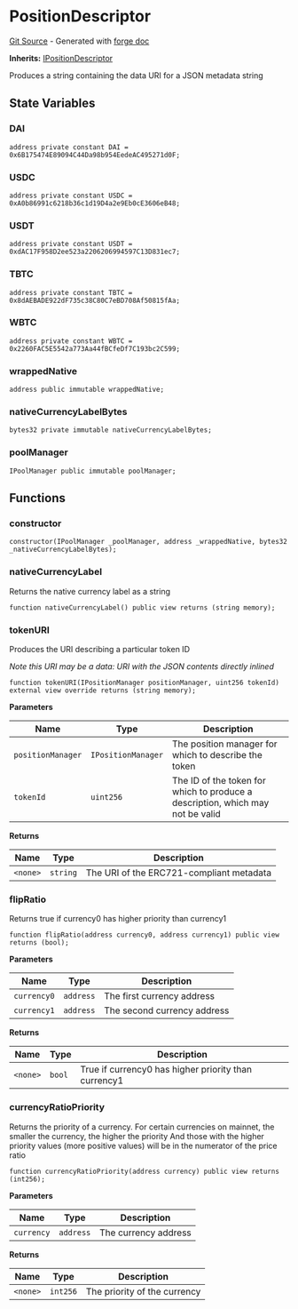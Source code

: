 # PositionDescriptor
[Git Source](https://github.com/uniswap/v4-periphery/blob/cf451c4f55f36ea64c2007d331e3a3574225fc8b/src/PositionDescriptor.sol) - Generated with [forge doc](https://book.getfoundry.sh/reference/forge/forge-doc)

**Inherits:**
[IPositionDescriptor](contracts/v4/reference/periphery/interfaces/IPositionDescriptor.md)

Produces a string containing the data URI for a JSON metadata string


## State Variables
### DAI

```solidity
address private constant DAI = 0x6B175474E89094C44Da98b954EedeAC495271d0F;
```


### USDC

```solidity
address private constant USDC = 0xA0b86991c6218b36c1d19D4a2e9Eb0cE3606eB48;
```


### USDT

```solidity
address private constant USDT = 0xdAC17F958D2ee523a2206206994597C13D831ec7;
```


### TBTC

```solidity
address private constant TBTC = 0x8dAEBADE922dF735c38C80C7eBD708Af50815fAa;
```


### WBTC

```solidity
address private constant WBTC = 0x2260FAC5E5542a773Aa44fBCfeDf7C193bc2C599;
```


### wrappedNative

```solidity
address public immutable wrappedNative;
```


### nativeCurrencyLabelBytes

```solidity
bytes32 private immutable nativeCurrencyLabelBytes;
```


### poolManager

```solidity
IPoolManager public immutable poolManager;
```


## Functions
### constructor


```solidity
constructor(IPoolManager _poolManager, address _wrappedNative, bytes32 _nativeCurrencyLabelBytes);
```

### nativeCurrencyLabel

Returns the native currency label as a string


```solidity
function nativeCurrencyLabel() public view returns (string memory);
```

### tokenURI

Produces the URI describing a particular token ID

*Note this URI may be a data: URI with the JSON contents directly inlined*


```solidity
function tokenURI(IPositionManager positionManager, uint256 tokenId) external view override returns (string memory);
```
**Parameters**

|Name|Type|Description|
|----|----|-----------|
|`positionManager`|`IPositionManager`|The position manager for which to describe the token|
|`tokenId`|`uint256`|The ID of the token for which to produce a description, which may not be valid|

**Returns**

|Name|Type|Description|
|----|----|-----------|
|`<none>`|`string`|The URI of the ERC721-compliant metadata|


### flipRatio

Returns true if currency0 has higher priority than currency1


```solidity
function flipRatio(address currency0, address currency1) public view returns (bool);
```
**Parameters**

|Name|Type|Description|
|----|----|-----------|
|`currency0`|`address`|The first currency address|
|`currency1`|`address`|The second currency address|

**Returns**

|Name|Type|Description|
|----|----|-----------|
|`<none>`|`bool`|True if currency0 has higher priority than currency1|


### currencyRatioPriority

Returns the priority of a currency.
For certain currencies on mainnet, the smaller the currency, the higher the priority
And those with the higher priority values (more positive values) will be in the numerator of the price ratio


```solidity
function currencyRatioPriority(address currency) public view returns (int256);
```
**Parameters**

|Name|Type|Description|
|----|----|-----------|
|`currency`|`address`|The currency address|

**Returns**

|Name|Type|Description|
|----|----|-----------|
|`<none>`|`int256`|The priority of the currency|



